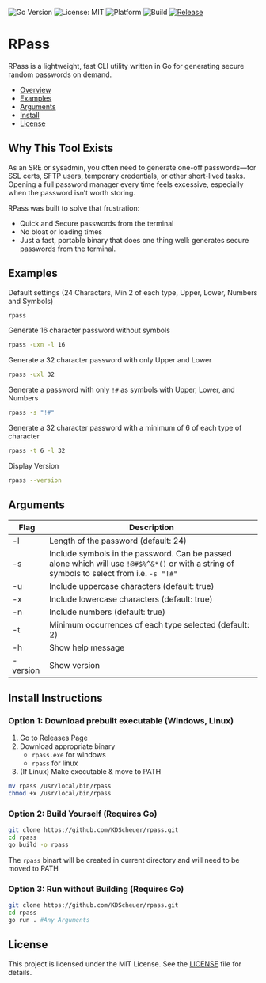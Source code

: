 <p align="center">

![Go Version](https://img.shields.io/badge/go-1.24+-00ADD8?logo=go&logoColor=white)
![License: MIT](https://img.shields.io/badge/license-MIT-blue.svg)
![Platform](https://img.shields.io/badge/platform-Windows%20%7C%20Linux-informational)
![Build](https://img.shields.io/badge/build-passing-brightgreen)
[![Release](https://img.shields.io/github/v/release/KDScheuer/rpass)](https://github.com/KDScheuer/rpass/releases)

</p>

# RPass
RPass is a lightweight, fast CLI utility written in Go for generating secure random passwords on demand.

- [Overview](#why-this-tool-exists)
- [Examples](#examples)
- [Arguments](#arguments)
- [Install](#install-instructions)
- [License](#license)

## Why This Tool Exists
As an SRE or sysadmin, you often need to generate one-off passwords—for SSL certs, SFTP users, temporary credentials, or other short-lived tasks. Opening a full password manager every time feels excessive, especially when the password isn’t worth storing.

RPass was built to solve that frustration:
- Quick and Secure passwords from the terminal
- No bloat or loading times
- Just a fast, portable binary that does one thing well: generates secure passwords from the terminal.

## Examples
Default settings (24 Characters, Min 2 of each type, Upper, Lower, Numbers and Symbols)
```bash
rpass
```
Generate 16 character password without symbols
```bash
rpass -uxn -l 16
```
Generate a 32 character password with only Upper and Lower
```bash
rpass -uxl 32
```
Generate a password with only `!#` as symbols with Upper, Lower, and Numbers
```bash
rpass -s "!#"
```
Generate a 32 character password with a minimum of 6 of each type of character
```bash 
rpass -t 6 -l 32
```
Display Version
```bash
rpass --version
```

## Arguments
| Flag |  Description                                                    |
|------|-----------------------------------------------------------------|
|  -l  |  Length of the password (default: 24)                           |
|  -s  |  Include symbols in the password. Can be passed alone which will use `!@#$%^&*()` or with a string of symbols to select from i.e. `-s "!#"`                |
|  -u  |  Include uppercase characters (default: true)                   |
|  -x  |  Include lowercase characters (default: true)                   |
|  -n  |  Include numbers (default: true)                                |                 
|  -t  |  Minimum occurrences of each type selected (default: 2)         |
|  -h  |  Show help message                                              |
|  -version  |  Show version                                             |

## Install Instructions
### Option 1: Download prebuilt executable (Windows, Linux)
1. Go to Releases Page
2. Download appropriate binary
    - `rpass.exe` for windows
    - `rpass` for linux
3. (If Linux) Make executable & move to PATH
```bash
mv rpass /usr/local/bin/rpass
chmod +x /usr/local/bin/rpass
```

### Option 2: Build Yourself (Requires Go)
```bash
git clone https://github.com/KDScheuer/rpass.git
cd rpass
go build -o rpass
```
The `rpass` binart will be created in current directory and will need to be moved to PATH

### Option 3: Run without Building (Requires Go)
```bash
git clone https://github.com/KDScheuer/rpass.git
cd rpass
go run . #Any Arguments
```

## License
This project is licensed under the MIT License. See the [LICENSE](./LICENSE) file for details.